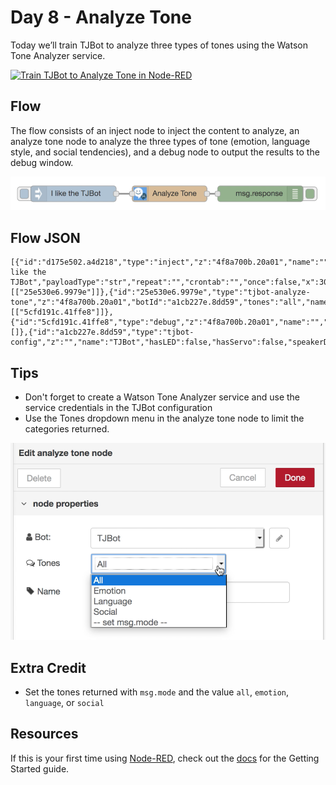 # Day 8 - Analyze Tone

Today we’ll train TJBot to analyze three types of tones using the Watson Tone Analyzer service.

[![Train TJBot to Analyze Tone in Node-RED](http://img.youtube.com/vi/VuopoVT0uCo/0.jpg)](https://www.youtube.com/watch?v=VuopoVT0uCo&index=11&list=PLddOPkVMz1dtN3I_4JKava4GBLLXuUevV "Train TJBot to Analyze Tone in Node-RED")

## Flow

The flow consists of an inject node to inject the content to analyze, an analyze tone node to analyze the three types of tone (emotion, language style, and social tendencies), and a debug node to output the results to the debug window.

![Analyze Tone Flow](assets/flow.png)

## Flow JSON
```
[{"id":"d175e502.a4d218","type":"inject","z":"4f8a700b.20a01","name":"","topic":"","payload":"I like the TJBot","payloadType":"str","repeat":"","crontab":"","once":false,"x":300,"y":80,"wires":[["25e530e6.9979e"]]},{"id":"25e530e6.9979e","type":"tjbot-analyze-tone","z":"4f8a700b.20a01","botId":"a1cb227e.8dd59","tones":"all","name":"","x":490,"y":80,"wires":[["5cfd191c.41ffe8"]]},{"id":"5cfd191c.41ffe8","type":"debug","z":"4f8a700b.20a01","name":"","active":true,"console":"false","complete":"response","x":670,"y":80,"wires":[]},{"id":"a1cb227e.8dd59","type":"tjbot-config","z":"","name":"TJBot","hasLED":false,"hasServo":false,"speakerDeviceId":"plughw:1,0"}]
```

## Tips

* Don't forget to create a Watson Tone Analyzer service and use the service credentials in the TJBot configuration
* Use the Tones dropdown menu in the analyze tone node to limit the categories returned.

![Tones dropdown menu](assets/tones.png)

## Extra Credit

* Set the tones returned with `msg.mode` and the value `all`, `emotion`, `language`, or `social`

## Resources

If this is your first time using [Node-RED](https://nodered.org/), check out the [docs](https://nodered.org/docs/) for the Getting Started guide.
